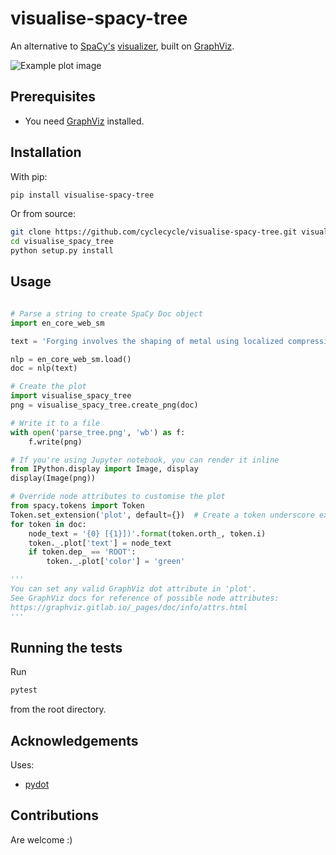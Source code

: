 # visualise-spacy-tree

An alternative to [SpaCy's](https://spacy.io) [visualizer](https://spacy.io/usage/visualizers#dep), built on [GraphViz](https://graphviz.gitlab.io/). 

![Example plot image](https://github.com/cyclecycle/visualise-spacy-tree/blob/master/visualise_spacy_tree/example_plots/custom_plot.png)

## Prerequisites

- You need [GraphViz](https://graphviz.gitlab.io/download/) installed.

## Installation

With pip:

```bash
pip install visualise-spacy-tree
```

Or from source:

```bash
git clone https://github.com/cyclecycle/visualise-spacy-tree.git visualise_spacy_tree
cd visualise_spacy_tree
python setup.py install
```

## Usage

```python

# Parse a string to create SpaCy Doc object
import en_core_web_sm

text = 'Forging involves the shaping of metal using localized compressive forces.'

nlp = en_core_web_sm.load()
doc = nlp(text)

# Create the plot
import visualise_spacy_tree
png = visualise_spacy_tree.create_png(doc)

# Write it to a file
with open('parse_tree.png', 'wb') as f:
    f.write(png)

# If you're using Jupyter notebook, you can render it inline
from IPython.display import Image, display
display(Image(png))

# Override node attributes to customise the plot
from spacy.tokens import Token
Token.set_extension('plot', default={})  # Create a token underscore extension
for token in doc:
    node_text = '{0} [{1}])'.format(token.orth_, token.i)
    token._.plot['text'] = node_text
    if token.dep_ == 'ROOT':
        token._.plot['color'] = 'green'

'''
You can set any valid GraphViz dot attribute in 'plot'.
See GraphViz docs for reference of possible node attributes:
https://graphviz.gitlab.io/_pages/doc/info/attrs.html
'''

```

## Running the tests

Run 

```bash
pytest
```

from the root directory.

## Acknowledgements

Uses:

- [pydot](https://github.com/pydot/pydot)

## Contributions

Are welcome :)